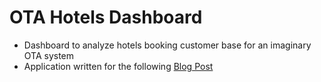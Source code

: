 # OTA Hotels Dashboard

- Dashboard to analyze hotels booking customer base for an imaginary OTA system
- Application written for the following [Blog Post](https://rishighai97.medium.com/building-interactive-analytics-and-reporting-dashboards-for-ota-businesses-using-dash-13945ed78831)